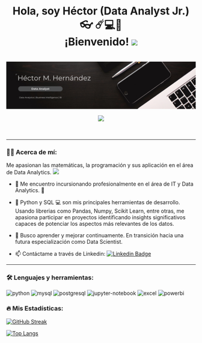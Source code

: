 
<div id="header" align="center">
<h1>
  Hola, soy Héctor (Data Analyst Jr.) 👓 ☄️💻🧭
  <br>
  ¡Bienvenido!
  <img decoding="async" src="https://media.giphy.com/media/hvRJCLFzcasrR4ia7z/giphy.gif" width="30px"/>
</h1>
<br>
  <img decoding="async" src="https://github.com/edmundravn/edmundravn/blob/main/black_banner.png"/>
</div>
<div id="badges" align="center">

[![](https://img.shields.io/badge/LinkedIn-0077B5?style=for-the-badge&logo=linkedin&logoColor=white)](https://www.linkedin.com/in/hctor-hdz-cero-uno/)

<img decoding="async" src="https://visitor-badge-reloaded.herokuapp.com/badge?page_id=edmundravn.edmundravn&color=00cf00" alt=""/>

</div>

---
 <div id="about" align="left">

### :man_technologist: Acerca de mí:

Me apasionan las matemáticas, la programación y sus aplicación en el área de Data Analytics. <img decoding="async" src="https://media.giphy.com/media/WUlplcMpOCEmTGBtBW/giphy.gif" width="30">

* :telescope: Me encuentro incursionando profesionalmente en el área de IT y Data Analytics. :muscle:

* :seedling: Python y SQL :computer: son mis principales herramientas de desarrollo. Usando librerias como Pandas, Numpy, Scikit Learn, entre otras, me apasiona participar en proyectos identificando insights significativos capaces de potenciar los aspectos más relevantes de los datos. 

* :heartbeat: Busco aprender y mejorar continuamente. En transición hacia una futura especialización como Data Scientist.

* :mailbox: Contáctame a través de Linkedin: [![Linkedin Badge](https://img.shields.io/badge/-Linkdn-blue?style=flat&logo=Linkedin&logoColor=white)](https://www.linkedin.com/in/hctor-hdz-cero-uno/)

---

</div>

### :hammer_and_wrench: Lenguajes y herramientas:

<div id="header" align="left">
    <img decoding="async" src="https://img.shields.io/badge/Python-3776AB?style=for-the-badge&logo=python&logoColor=white" alt="python"/>
  </a>
    <img decoding="async" src="https://img.shields.io/badge/MySQL-6DB33F?style=for-the-badge&logo=mysql&logoColor=white" alt="mysql"/>
  </a>
  <img decoding="async" src="https://img.shields.io/badge/postgresql-4169e1?style=for-the-badge&logo=postgresql&logoColor=white" alt="postgresql"/>
  </a>
  <img decoding="async" src="https://img.shields.io/badge/Jupyter%20Notebook-F37626?style=for-the-badge&logo=jupyter&logoColor=white" alt="jupyter-notebook"/>
  </a>
 <img decoding="async" src="https://img.shields.io/badge/Microsoft_Excel-217346?style=for-the-badge&logo=microsoft-excel&logoColor=white" alt="excel"/>
  </a>
 <img decoding="async" src="https://img.shields.io/badge/Power_BI-FFBE00?style=for-the-badge&logo=Power-BI&logoColor=white" alt="powerbi"/>
  </a>

</div>

### :fire: Mis Estadísticas:
[![GitHub Streak](http://github-readme-streak-stats.herokuapp.com?user=edmundravn&theme=dark&background=000000)](https://git.io/streak-stats)

[![Top Langs](https://github-readme-stats.vercel.app/api/top-langs/?username=edmundravn&layout=compact&theme=vision-friendly-dark)](https://github.com/anuraghazra/github-readme-stats)
<!--
**edmundravn/edmundravn** is a ✨ _special_ ✨ repository because its `README.md` (this file) appears on your GitHub profile.

Here are some ideas to get you started:

- 🔭 I’m currently working on ...
- 🌱 I’m currently learning ...
- 👯 I’m looking to collaborate on ...
- 🤔 I’m looking for help with ...
- 💬 Ask me about ...
- 📫 How to reach me: ...
- 😄 Pronouns: ...
- ⚡ Fun fact: ...
-->

